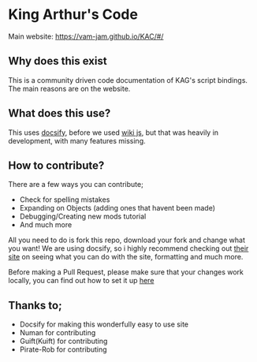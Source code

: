 # King Arthur's Code
Main website: https://vam-jam.github.io/KAC/#/

## Why does this exist
This is a community driven code documentation of KAG's script bindings. The main reasons are on the website.

## What does this use?
This uses [docsify](https://docsify.js.org), before we used [wiki js](https://wiki.js.org/), but that was heavily in development, with many features missing. 

## How to contribute?
There are a few ways you can contribute;
- Check for spelling mistakes
- Expanding on Objects (adding ones that havent been made)
- Debugging/Creating new mods tutorial
- And much more

All you need to do is fork this repo, download your fork and change what you want! We are using docsify, so i highly recommend checking out [their site](https://docsify.js.org/#/quickstart) on seeing what you can do with the site, formatting and much more. 

Before making a Pull Request, please make sure that your changes work locally, you can find out how to set it up [here](https://docsify.js.org/#/quickstart?id=preview-your-site)

## Thanks to;
- Docsify for making this wonderfully easy to use site
- Numan for contributing 
- Guift(Kuift) for contributing
- Pirate-Rob for contributing
